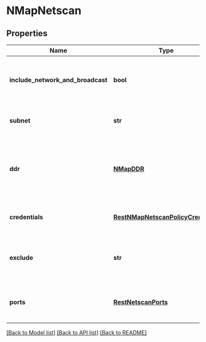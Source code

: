 # NMapNetscan

## Properties
Name | Type | Description | Notes
------------ | ------------- | ------------- | -------------
**include_network_and_broadcast** | **bool** | Include Network &amp; Broadcast Address for CIDR based netscan | 
**subnet** | **str** | The subnet to scan for nmap scans | 
**ddr** | [**NMapDDR**](NMapDDR.md) | Information related to including / excluding discovered devices in / from monitoring | [optional] 
**credentials** | [**RestNMapNetscanPolicyCredential**](RestNMapNetscanPolicyCredential.md) | The credentials to be used for the scan | [optional] 
**exclude** | **str** | The subnet to exclude from scanning from nmap scans | [optional] 
**ports** | [**RestNetscanPorts**](RestNetscanPorts.md) | The ports that should be used in the Netscan | [optional] 

[[Back to Model list]](../README.md#documentation-for-models) [[Back to API list]](../README.md#documentation-for-api-endpoints) [[Back to README]](../README.md)


